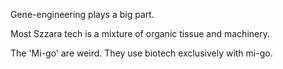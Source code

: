 Gene-engineering plays a big part.

Most Szzara tech is a mixture of organic tissue and machinery.

The 'Mi-go' are weird. They use biotech exclusively with mi-go.
